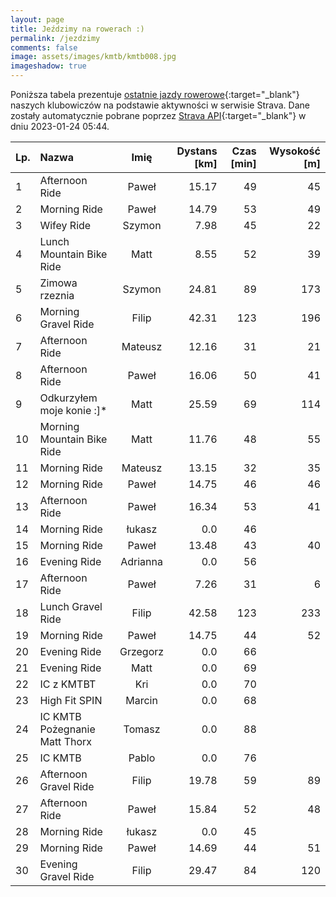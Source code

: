 ```yaml
---
layout: page
title: Jeździmy na rowerach :)
permalink: /jezdzimy
comments: false
image: assets/images/kmtb/kmtb008.jpg
imageshadow: true
---
```


Poniższa tabela prezentuje [ostatnie jazdy rowerowe](https://www.strava.com/clubs/336381){:target="_blank"} naszych klubowiczów na podstawie aktywności w serwisie Strava. Dane zostały automatycznie pobrane poprzez [Strava API](https://developers.strava.com/docs/reference/#api-Clubs-getClubActivitiesById){:target="_blank"} w dniu 2023-01-24 05:44.

Lp. | Nazwa | Imię | Dystans [km] | Czas [min] | Wysokość [m]
:--- | :--- | :---: | ---: | ---: | ---:
1|Afternoon Ride|Paweł|15.17|49|45
2|Morning Ride|Paweł|14.79|53|49
3|Wifey Ride|Szymon|7.98|45|22
4|Lunch Mountain Bike Ride|Matt|8.55|52|39
5|Zimowa rzeznia|Szymon|24.81|89|173
6|Morning Gravel Ride|Filip|42.31|123|196
7|Afternoon Ride|Mateusz|12.16|31|21
8|Afternoon Ride|Paweł|16.06|50|41
9|Odkurzyłem moje konie :]*|Matt|25.59|69|114
10|Morning Mountain Bike Ride|Matt|11.76|48|55
11|Morning Ride|Mateusz|13.15|32|35
12|Morning Ride|Paweł|14.75|46|46
13|Afternoon Ride|Paweł|16.34|53|41
14|Morning Ride|łukasz|0.0|46|
15|Morning Ride|Paweł|13.48|43|40
16|Evening Ride|Adrianna|0.0|56|
17|Afternoon Ride|Paweł|7.26|31|6
18|Lunch Gravel Ride|Filip|42.58|123|233
19|Morning Ride|Paweł|14.75|44|52
20|Evening Ride|Grzegorz|0.0|66|
21|Evening Ride|Matt|0.0|69|
22|IC z KMTBT|Kri|0.0|70|
23|High Fit SPIN|Marcin|0.0|68|
24|IC KMTB Pożegnanie Matt Thorx|Tomasz|0.0|88|
25|IC KMTB|Pablo|0.0|76|
26|Afternoon Gravel Ride|Filip|19.78|59|89
27|Afternoon Ride|Paweł|15.84|52|48
28|Morning Ride|łukasz|0.0|45|
29|Morning Ride|Paweł|14.69|44|51
30|Evening Gravel Ride|Filip|29.47|84|120
